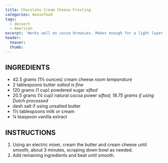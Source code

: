 ```yaml
---
title: Chocolate Cream Cheese Frosting
categories: moosefood
tags:
  - dessert
  - American
excerpt: 'Works well on cocoa brownies. Makes enough for a light layer on a 8" x 8" pan of brownies or cake.'
header:
  teaser:
  thumb:
---
```


## INGREDIENTS
* 42.5 grams (1½ ounces) cream cheese *room temperature*
* 2 tablespoons butter *salted is fine*
* 120 grams (1 cup) powdered sugar *sifted*
* 20.5 grams (¼ cup) natural cocoa power *sifted; 18.75 grams if using Dutch processed*
* dash salt if using unsalted butter
* 1½ tablespoons milk or cream
* ¼ teaspoon vanilla extract

## INSTRUCTIONS
1. Using an electric mixer, cream the butter and cream cheese until smooth, about 3 minutes, scraping down bowl as needed.
2. Add remaining ingredients and beat until smooth.
